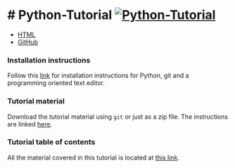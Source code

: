 # # Python-Tutorial [![Python-Tutorial](https://img.shields.io/badge/python-tutorial-blue.svg)](http://kdheepak.github.io/Python-Tutorial)

- [HTML](http://kdheepak.github.io/Python-Tutorial)
- [GitHub](http://github.com/kdheepak/Python-Tutorial)

### Installation instructions

Follow this [link](./1-01-setup/README.md) for installation instructions for Python, git and a programming oriented text editor.

### Tutorial material

Download the tutorial material using `git` or just as a zip file. The instructions are linked [here](./1-02-tutorial-material/README.md).

### Tutorial table of contents

All the material covered in this tutorial is located at [this link](./2-02-jupyter-notebooks/README.md).


